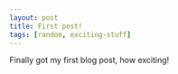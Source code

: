 ```yaml
---
layout: post
title: First post!
tags: [random, exciting-stuff]
---
```


Finally got my first blog post, how exciting!
